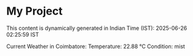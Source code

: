 # My Project

This content is dynamically generated in Indian Time (IST): 2025-06-26 02:25:59 IST


Current Weather in Coimbatore:
Temperature: 22.88 °C
Condition: mist
